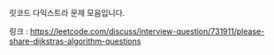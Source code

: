 릿코드 다익스트라 문제 모음입니다.

링크 : https://leetcode.com/discuss/interview-question/731911/please-share-dijkstras-algorithm-questions
